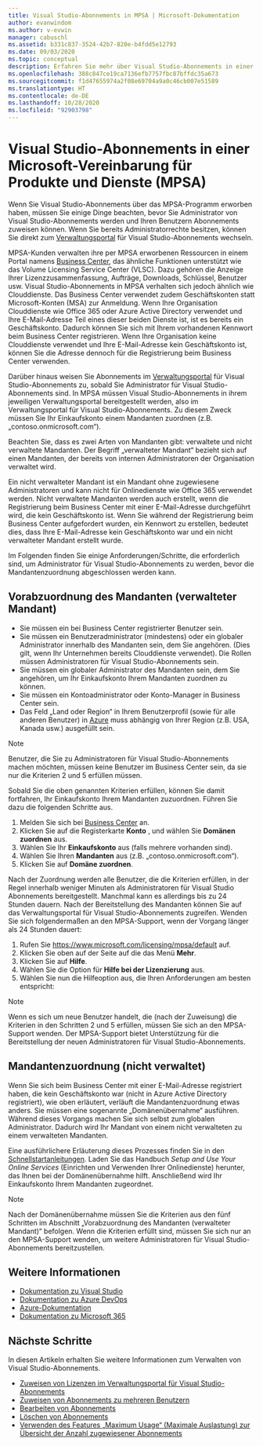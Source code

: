 ```yaml
---
title: Visual Studio-Abonnements in MPSA | Microsoft-Dokumentation
author: evanwindom
ms.author: v-evwin
manager: cabuschl
ms.assetid: b331c837-3524-42b7-820e-b4fdd5e12793
ms.date: 09/03/2020
ms.topic: conceptual
description: Erfahren Sie mehr über Visual Studio-Abonnements in einer Microsoft-Vereinbarung für Produkte und Dienste (MPSA).
ms.openlocfilehash: 388c847ce19ca7136efb7757fbc87bffdc35a673
ms.sourcegitcommit: f1d47655974a2f08e69704a9a0c46cb007e51589
ms.translationtype: HT
ms.contentlocale: de-DE
ms.lasthandoff: 10/28/2020
ms.locfileid: "92903798"
---
```

# <a name="visual-studio-subscriptions-in-a-microsoft-products-and-services-agreement-mpsa"></a>Visual Studio-Abonnements in einer Microsoft-Vereinbarung für Produkte und Dienste (MPSA)
Wenn Sie Visual Studio-Abonnements über das MPSA-Programm erworben haben, müssen Sie einige Dinge beachten, bevor Sie Administrator von Visual Studio-Abonnements werden und Ihren Benutzern Abonnements zuweisen können. Wenn Sie bereits Administratorrechte besitzen, können Sie direkt zum [Verwaltungsportal](https://manage.visualstudio.com/) für Visual Studio-Abonnements wechseln.

MPSA-Kunden verwalten ihre per MPSA erworbenen Ressourcen in einem Portal namens [Business Center](https://businessaccount.microsoft.com/Customer), das ähnliche Funktionen unterstützt wie das Volume Licensing Service Center (VLSC). Dazu gehören die Anzeige Ihrer Lizenzzusammenfassung, Aufträge, Downloads, Schlüssel, Benutzer usw. Visual Studio-Abonnements in MPSA verhalten sich jedoch ähnlich wie Clouddienste. Das Business Center verwendet zudem Geschäftskonten statt Microsoft-Konten (MSA) zur Anmeldung. Wenn Ihre Organisation Clouddienste wie Office 365 oder Azure Active Directory verwendet und Ihre E-Mail-Adresse Teil eines dieser beiden Dienste ist, ist es bereits ein Geschäftskonto. Dadurch können Sie sich mit Ihrem vorhandenen Kennwort beim Business Center registrieren. Wenn Ihre Organisation keine Clouddienste verwendet und Ihre E-Mail-Adresse kein Geschäftskonto ist, können Sie die Adresse dennoch für die Registrierung beim Business Center verwenden.

Darüber hinaus weisen Sie Abonnements im [Verwaltungsportal](https://manage.visualstudio.com/) für Visual Studio-Abonnements zu, sobald Sie Administrator für Visual Studio-Abonnements sind. In MPSA müssen Visual Studio-Abonnements in ihrem jeweiligen Verwaltungsportal bereitgestellt werden, also im Verwaltungsportal für Visual Studio-Abonnements. Zu diesem Zweck müssen Sie Ihr Einkaufskonto einem Mandanten zuordnen (z.B. „contoso.onmicrosoft.com“).

Beachten Sie, dass es zwei Arten von Mandanten gibt: verwaltete und nicht verwaltete Mandanten. Der Begriff „verwalteter Mandant“ bezieht sich auf einen Mandanten, der bereits von internen Administratoren der Organisation verwaltet wird.

Ein nicht verwalteter Mandant ist ein Mandant ohne zugewiesene Administratoren und kann nicht für Onlinedienste wie Office 365 verwendet werden. Nicht verwaltete Mandanten werden auch erstellt, wenn die Registrierung beim Business Center mit einer E-Mail-Adresse durchgeführt wird, die kein Geschäftskonto ist. Wenn Sie während der Registrierung beim Business Center aufgefordert wurden, ein Kennwort zu erstellen, bedeutet dies, dass Ihre E-Mail-Adresse kein Geschäftskonto war und ein nicht verwalteter Mandant erstellt wurde.

Im Folgenden finden Sie einige Anforderungen/Schritte, die erforderlich sind, um Administrator für Visual Studio-Abonnements zu werden, bevor die Mandantenzuordnung abgeschlossen werden kann.

## <a name="pre-tenant-association-managed-tenant"></a>Vorabzuordnung des Mandanten (verwalteter Mandant)
- Sie müssen ein bei Business Center registrierter Benutzer sein.
- Sie müssen ein Benutzeradministrator (mindestens) oder ein globaler Administrator innerhalb des Mandanten sein, dem Sie angehören. (Dies gilt, wenn Ihr Unternehmen bereits Clouddienste verwendet). Die Rollen müssen Administratoren für Visual Studio-Abonnements sein.
- Sie müssen ein globaler Administrator des Mandanten sein, dem Sie angehören, um Ihr Einkaufskonto Ihrem Mandanten zuordnen zu können.
- Sie müssen ein Kontoadministrator oder Konto-Manager in Business Center sein.
- Das Feld „Land oder Region“ in Ihrem Benutzerprofil (sowie für alle anderen Benutzer) in [Azure](https://portal.azure.com/) muss abhängig von Ihrer Region (z.B. USA, Kanada usw.) ausgefüllt sein. 

> [!NOTE]
> Benutzer, die Sie zu Administratoren für Visual Studio-Abonnements machen möchten, müssen keine Benutzer im Business Center sein, da sie nur die Kriterien 2 und 5 erfüllen müssen.

Sobald Sie die oben genannten Kriterien erfüllen, können Sie damit fortfahren, Ihr Einkaufskonto Ihrem Mandanten zuzuordnen. Führen Sie dazu die folgenden Schritte aus.
1. Melden Sie sich bei [Business Center](https://businessaccount.microsoft.com/Customer) an.
2. Klicken Sie auf die Registerkarte **Konto** , und wählen Sie **Domänen zuordnen** aus.
3. Wählen Sie Ihr **Einkaufskonto** aus (falls mehrere vorhanden sind).
4. Wählen Sie Ihren **Mandanten** aus (z.B. „contoso.onmicrosoft.com“).
5. Klicken Sie auf **Domäne zuordnen**.

Nach der Zuordnung werden alle Benutzer, die die Kriterien erfüllen, in der Regel innerhalb weniger Minuten als Administratoren für Visual Studio Abonnements bereitgestellt. Manchmal kann es allerdings bis zu 24 Stunden dauern. Nach der Bereitstellung des Mandanten können Sie auf das Verwaltungsportal für Visual Studio-Abonnements zugreifen. Wenden Sie sich folgendermaßen an den MPSA-Support, wenn der Vorgang länger als 24 Stunden dauert:
1. Rufen Sie <https://www.microsoft.com/licensing/mpsa/default> auf.
2. Klicken Sie oben auf der Seite auf die das Menü **Mehr**. 
3. Klicken Sie auf **Hilfe**.
4. Wählen Sie die Option für **Hilfe bei der Lizenzierung** aus.
5. Wählen Sie nun die Hilfeoption aus, die Ihren Anforderungen am besten entspricht: 

> [!NOTE]
> Wenn es sich um neue Benutzer handelt, die (nach der Zuweisung) die Kriterien in den Schritten 2 und 5 erfüllen, müssen Sie sich an den MPSA-Support wenden. Der MPSA-Support bietet Unterstützung für die Bereitstellung der neuen Administratoren für Visual Studio-Abonnements.

## <a name="tenant-association-unmanaged"></a>Mandantenzuordnung (nicht verwaltet)
Wenn Sie sich beim Business Center mit einer E-Mail-Adresse registriert haben, die kein Geschäftskonto war (nicht in Azure Active Directory registriert), wie oben erläutert, verläuft die Mandantenzuordnung etwas anders. Sie müssen eine sogenannte „Domänenübernahme“ ausführen. Während dieses Vorgangs machen Sie sich selbst zum globalen Administrator. Dadurch wird Ihr Mandant von einem nicht verwalteten zu einem verwalteten Mandanten.

Eine ausführlichere Erläuterung dieses Prozesses finden Sie in den [Schnellstartanleitungen](https://www.microsoft.com/Licensing/existing-customer/business-center-training-and-resources.aspx). Laden Sie das Handbuch *Setup and Use Your Online Services* (Einrichten und Verwenden Ihrer Onlinedienste) herunter, das Ihnen bei der Domänenübernahme hilft. Anschließend wird Ihr Einkaufskonto Ihrem Mandanten zugeordnet.

> [!NOTE]
> Nach der Domänenübernahme müssen Sie die Kriterien aus den fünf Schritten im Abschnitt „Vorabzuordnung des Mandanten (verwalteter Mandant)“ befolgen. Wenn die Kriterien erfüllt sind, müssen Sie sich nur an den MPSA-Support wenden, um weitere Administratoren für Visual Studio-Abonnements bereitzustellen.

## <a name="see-also"></a>Weitere Informationen
- [Dokumentation zu Visual Studio](/visualstudio/)
- [Dokumentation zu Azure DevOps](/azure/devops/)
- [Azure-Dokumentation](/azure/)
- [Dokumentation zu Microsoft 365](/microsoft-365/)

## <a name="next-steps"></a>Nächste Schritte
In diesen Artikeln erhalten Sie weitere Informationen zum Verwalten von Visual Studio-Abonnements.
- [Zuweisen von Lizenzen im Verwaltungsportal für Visual Studio-Abonnements](assign-license.md)
- [Zuweisen von Abonnements zu mehreren Benutzern](assign-license-bulk.md)
- [Bearbeiten von Abonnements](edit-license.md)
- [Löschen von Abonnements](delete-license.md)
- [Verwenden des Features „Maximum Usage“ (Maximale Auslastung) zur Übersicht der Anzahl zugewiesener Abonnements](maximum-usage.md)